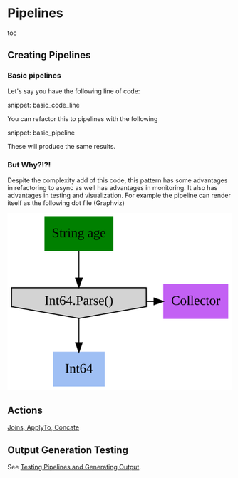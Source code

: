 # Pipelines

toc

## Creating Pipelines

### Basic pipelines

Let's say you have the following line of code:

snippet: basic_code_line

You can refactor this to pipelines with the following

snippet:  basic_pipeline

These will produce the same results.

### But Why?!?!

Despite the complexity add of this code, this pattern has some advantages in refactoring to async 
as well has advantages in monitoring. It also has advantages in testing and visualization.
For example the pipeline can render itself as the following dot file (Graphviz)

![GraphViz of Pipeline](/Refactoring.Pipelines.Test/_approvals/PipelineTests.BasicPipelineTest.approved.svg)

## Actions

[Joins, ApplyTo, Concate](/docs/PipelineActions.md)

## Output Generation Testing

See [Testing Pipelines and Generating Output](/docs/TestingPipelines.md).
